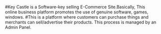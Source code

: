 #Key Castle is a Software-key selling E-Commerce Site.Basically, This online business platform  promotes the use of genuine software, games, windows. 
#This is a platform where customers can purchase things and merchants can sell/advertise their products. This process is managed by an Admin Panel.

